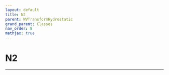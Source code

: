 ```yaml
---
layout: default
title: N2
parent: WVTransformHydrostatic
grand_parent: Classes
nav_order: 8
mathjax: true
---
```


#  N2




---

